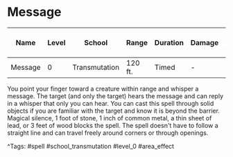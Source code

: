 # Message

| Name | Level | School | Range | Duration | Damage | Save DC & Type |
|------|-------|--------|-------|----------|--------|----------------|
| Message | 0 | Transmutation | 120 ft. | Timed | - | - |

You point your finger toward a creature within range and whisper a message. The target (and only the target) hears the message and can reply in a whisper that only you can hear. You can cast this spell through solid objects if you are familiar with the target and know it is beyond the barrier. Magical silence, 1 foot of stone, 1 inch of common metal, a thin sheet of lead, or 3 feet of wood blocks the spell. The spell doesn't have to follow a straight line and can travel freely around corners or through openings.

^Tags: #spell #school_transmutation #level_0 #area_effect